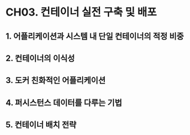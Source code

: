 # CH03. 컨테이너 실전 구축 및 배포

## 1. 어플리케이션과 시스템 내 단일 컨테이너의 적정 비중

## 2. 컨테이너의 이식성

## 3. 도커 친화적인 어플리케이션

## 4. 퍼시스턴스 데이터를 다루는 기법

## 5. 컨테이너 배치 전략